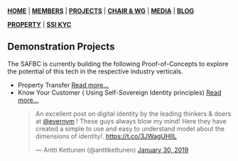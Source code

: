 [**HOME**](https://www.safbc.co.za) | [**MEMBERS**](/members/) | [**PROJECTS**](/projects/) | [**CHAIR & WG**](/committees/) | [**MEDIA**](/media/) | [**BLOG**](/blog/)

[**PROPERTY**](/projects/property/) | [**SSI KYC**](/projects/kyc/)

## Demonstration Projects

The SAFBC is currently building the following Proof-of-Concepts to explore the potential of this tech in the respective industry verticals.

-   Property Transfer [Read more...](/projects/property/)
-   Know Your Customer ( Using Self-Sovereign Identity principles) [Read more...](/projects/kyc/) <blockquote class="twitter-tweet" data-lang="en"><p lang="en" dir="ltr">An excellent post on digital identity by the leading thinkers &amp; doers at <a href="https://twitter.com/evernym?ref_src=twsrc%5Etfw">@evernym</a> ! These guys always blow my mind! Here they have created a simple to use and easy to understand model about the dimensions of identity!. <a href="https://t.co/3JWagUHllL">https://t.co/3JWagUHllL</a></p>&mdash; Antti Kettunen (@anttikettunen) <a href="https://twitter.com/anttikettunen/status/1090572492874440704?ref_src=twsrc%5Etfw">January 30, 2019</a></blockquote>
<script async src="https://platform.twitter.com/widgets.js" charset="utf-8"></script>

